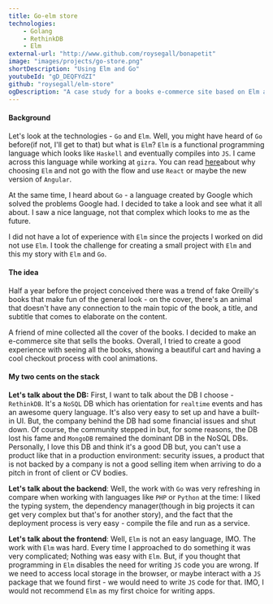 ```yaml
---
title: Go-elm store
technologies:
    - Golang
    - RethinkDB
    - Elm
external-url: "http://www.github.com/roysegall/bonapetit"
image: "images/projects/go-store.png"
shortDescription: "Using Elm and Go"
youtubeId: "gD_DEQFYdZI"
github: "roysegall/elm-store"
ogDescription: "A case study for a books e-commerce site based on Elm and Go"
---
```


#### Background
Let's look at the technologies - `Go` and `Elm`. Well, you might have heard of `Go` before(if not, I'll get to that) but 
what is `Elm`? `Elm` is a functional programming language which looks like `Haskell` and eventually compiles into `JS`.
I came across this language while working at `gizra`. You can read 
[here](https://www.gizra.com/content/elmlang-headless-drupal/)about why choosing `Elm` and not go with the flow and use 
`React` or maybe the new version of `Angular`.

At the same time, I heard about `Go` - a language created by Google which solved the problems Google had. I decided to 
take a look and see what it all about. I saw a nice language, not that complex which looks to me as the future.

I did not have a lot of experience with `Elm` since the projects I worked on did not use `Elm`. I took the challenge for 
creating a small project with `Elm` and this my story with `Elm` and `Go`.

#### The idea
Half a year before the project conceived there was a trend of fake Oreilly's books that make fun of the general look -
on the cover, there's an animal that doesn't have any connection to the main topic of the book, a title, and subtitle
that comes to elaborate on the content.

A friend of mine collected all the cover of the books. I decided to make an e-commerce site that sells the books. 
Overall, I tried to create a good experience with seeing all the books, showing a beautiful cart and having a cool 
checkout process with cool animations.

#### My two cents on the stack
**Let's talk about the DB:** First, I want to talk about the DB I choose - `RethinkDB`. It's a `NoSQL` DB which has 
orientation for `realtime` events and has an awesome query language. It's also very easy to set up and have a built-in 
UI. But, the company behind the DB had some financial issues and shut down. Of course, the community stepped in but, for 
some reasons, the DB lost his fame and `MongoDB` remained the dominant DB in the NoSQL DBs. Personally, I love this DB 
and think it's a good DB but, you can't use a product like that in a production environment: security issues, a product 
that is not backed by a company is not a good selling item when arriving to do a pitch in front of client or CV bodies.

**Let's talk about the backend**: Well, the work with `Go` was very refreshing in compare when working with languages 
like `PHP` or `Python` at the time: I liked the typing system, the dependency manager(though in big projects it can get 
very complex but that's for another story), and the fact that the deployment process is very easy - compile the file and 
run as a service.

**Let's talk about the frontend**: Well, `Elm` is not an easy language, IMO. The work with `Elm` was hard. Every time I
approached to do something it was very complicated; Nothing was easy with `Elm`. But, if you thought that programming
in `Elm` disables the need for writing `JS` code you are wrong. If we need to access local storage in the browser, or 
maybe interact with a `JS` package that we found first - we would need to write `JS` code for that. IMO, I would not 
recommend `Elm` as my first choice for writing apps.
